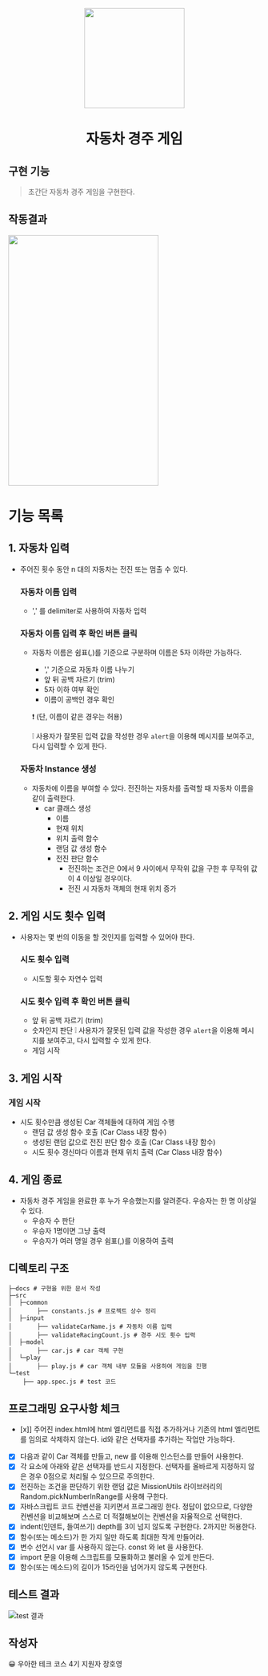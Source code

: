 <p align="middle" >
  <img width="200px;" src="https://github.com/woowacourse/javascript-racingcar-precourse/blob/main/images/racingcar_icon.png?raw=true"/>
</p>
<h1 align="middle">자동차 경주 게임</h1>

## 구현 기능

> 초간단 자동차 경주 게임을 구현한다.

## 작동결과
<img src="https://user-images.githubusercontent.com/32920566/144782702-08628697-bc3c-429b-8873-e50322ecd22c.gif" width="300" height="500"/>

# 기능 목록
## 1. 자동차 입력

- 주어진 횟수 동안 n 대의 자동차는 전진 또는 멈출 수 있다.

  ### 자동차 이름 입력

  - ',' 를 delimiter로 사용하여 자동차 입력

  ### 자동차 이름 입력 후 확인 버튼 클릭

  - 자동차 이름은 쉼표(,)를 기준으로 구분하며 이름은 5자 이하만 가능하다.

    - ',' 기준으로 자동차 이름 나누기
    - 앞 뒤 공백 자르기 (trim)
    - 5자 이하 여부 확인
    - 이름이 공백인 경우 확인

    ❗ (단, 이름이 같은 경우는 허용)

    ❕ 사용자가 잘못된 입력 값을 작성한 경우 `alert`을 이용해 메시지를 보여주고, 다시 입력할 수 있게 한다.

  ### 자동차 Instance 생성

  - 자동차에 이름을 부여할 수 있다. 전진하는 자동차를 출력할 때 자동차 이름을 같이 출력한다.
    - car 클래스 생성
      - 이름
      - 현재 위치
      - 위치 출력 함수
      - 랜덤 값 생성 함수
      - 전진 판단 함수
        - 전진하는 조건은 0에서 9 사이에서 무작위 값을 구한 후 무작위 값이 4 이상일 경우이다.
        - 전진 시 자동차 객체의 현재 위치 증가


## 2. 게임 시도 횟수 입력

- 사용자는 몇 번의 이동을 할 것인지를 입력할 수 있어야 한다.

  ### 시도 횟수 입력

  - 시도할 횟수 자연수 입력

  ### 시도 횟수 입력 후 확인 버튼 클릭

  - 앞 뒤 공백 자르기 (trim)
  - 숫자인지 판단
    ❕ 사용자가 잘못된 입력 값을 작성한 경우 `alert`을 이용해 메시지를 보여주고, 다시 입력할 수 있게 한다.
  - 게임 시작


## 3. 게임 시작

### 게임 시작

- 시도 횟수만큼 생성된 Car 객체들에 대하여 게임 수행
  - 랜덤 값 생성 함수 호출 (Car Class 내장 함수)
  - 생성된 랜덤 값으로 전진 판단 함수 호출 (Car Class 내장 함수)
  - 시도 횟수 갱신마다 이름과 현재 위치 출력 (Car Class 내장 함수)


## 4. 게임 종료

- 자동차 경주 게임을 완료한 후 누가 우승했는지를 알려준다. 우승자는 한 명 이상일 수 있다.
  - 우승자 수 판단
  - 우승자 1명이면 그냥 출력
  - 우승자가 여러 명일 경우 쉼표(,)를 이용하여 출력

## 디렉토리 구조
```
├─docs # 구현을 위한 문서 작성
├─src
│  ├─common
│       ├── constants.js # 프로젝트 상수 정리
│  ├─input
│       ├── validateCarName.js # 자동차 이름 입력 
│       ├── validateRacingCount.js # 경주 시도 횟수 입력
│  ├─model
│       ├── car.js # car 객체 구현
│  └─play
│       ├── play.js # car 객체 내부 모듈을 사용하여 게임을 진행
└─test
    ├── app.spec.js # test 코드
```

## 프로그래밍 요구사항 체크
- [x]] 주어진 index.html에 html 엘리먼트를 직접 추가하거나 기존의 html 엘리먼트를 임의로 삭제하지 않는다. id와 같은 선택자를 추가하는 작업만 가능하다.
- [x] 다음과 같이 Car 객체를 만들고, new 를 이용해 인스턴스를 만들어 사용한다.
- [x] 각 요소에 아래와 같은 선택자를 반드시 지정한다. 선택자를 올바르게 지정하지 않은 경우 0점으로 처리될 수 있으므로 주의한다.
- [x] 전진하는 조건을 판단하기 위한 랜덤 값은 MissionUtils 라이브러리의 Random.pickNumberInRange를 사용해 구한다.
- [x] 자바스크립트 코드 컨벤션을 지키면서 프로그래밍 한다. 정답이 없으므로, 다양한 컨벤션을 비교해보며 스스로 더 적절해보이는 컨벤션을 자율적으로 선택한다.
- [x] indent(인덴트, 들여쓰기) depth를 3이 넘지 않도록 구현한다. 2까지만 허용한다.
- [x] 함수(또는 메소드)가 한 가지 일만 하도록 최대한 작게 만들어라.
- [x] 변수 선언시 var 를 사용하지 않는다. const 와 let 을 사용한다.
- [x] import 문을 이용해 스크립트를 모듈화하고 불러올 수 있게 만든다.
- [x] 함수(또는 메소드)의 길이가 15라인을 넘어가지 않도록 구현한다.

## 테스트 결과
![test 결과](https://user-images.githubusercontent.com/32920566/144782267-b892f05b-4b2b-47fb-8c33-90ea5a0a3c83.JPG)

## 작성자

😀 우아한 테크 코스 4기 지원자 장호영 
